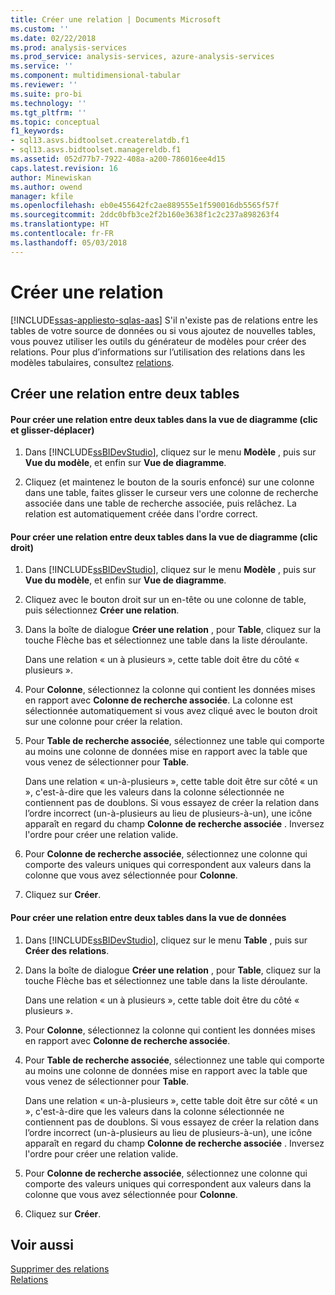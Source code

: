 ```yaml
---
title: Créer une relation | Documents Microsoft
ms.custom: ''
ms.date: 02/22/2018
ms.prod: analysis-services
ms.prod_service: analysis-services, azure-analysis-services
ms.service: ''
ms.component: multidimensional-tabular
ms.reviewer: ''
ms.suite: pro-bi
ms.technology: ''
ms.tgt_pltfrm: ''
ms.topic: conceptual
f1_keywords:
- sql13.asvs.bidtoolset.createrelatdb.f1
- sql13.asvs.bidtoolset.managereldb.f1
ms.assetid: 052d77b7-7922-408a-a200-786016ee4d15
caps.latest.revision: 16
author: Minewiskan
ms.author: owend
manager: kfile
ms.openlocfilehash: eb0e455642fc2ae889555e1f590016db5565f57f
ms.sourcegitcommit: 2ddc0bfb3ce2f2b160e3638f1c2c237a898263f4
ms.translationtype: HT
ms.contentlocale: fr-FR
ms.lasthandoff: 05/03/2018
---
```

# <a name="create-a-relationship"></a>Créer une relation 
[!INCLUDE[ssas-appliesto-sqlas-aas](../../includes/ssas-appliesto-sqlas-aas.md)]
  S'il n'existe pas de relations entre les tables de votre source de données ou si vous ajoutez de nouvelles tables, vous pouvez utiliser les outils du générateur de modèles pour créer des relations. Pour plus d’informations sur l’utilisation des relations dans les modèles tabulaires, consultez [relations](../../analysis-services/tabular-models/relationships-ssas-tabular.md).  
  
## <a name="create-a-relationship-between-two-tables"></a>Créer une relation entre deux tables  
  
#### <a name="to-create-a-relationship-between-two-tables-in-diagram-view-click-and-drag"></a>Pour créer une relation entre deux tables dans la vue de diagramme (clic et glisser-déplacer)  
  
1.  Dans [!INCLUDE[ssBIDevStudio](../../includes/ssbidevstudio-md.md)], cliquez sur le menu **Modèle** , puis sur **Vue du modèle**, et enfin sur **Vue de diagramme**.  
  
2.  Cliquez (et maintenez le bouton de la souris enfoncé) sur une colonne dans une table, faites glisser le curseur vers une colonne de recherche associée dans une table de recherche associée, puis relâchez. La relation est automatiquement créée dans l'ordre correct.  
  
#### <a name="to-create-a-relationship-between-two-tables-in-diagram-view-right-click"></a>Pour créer une relation entre deux tables dans la vue de diagramme (clic droit)  
  
1.  Dans [!INCLUDE[ssBIDevStudio](../../includes/ssbidevstudio-md.md)], cliquez sur le menu **Modèle** , puis sur **Vue du modèle**, et enfin sur **Vue de diagramme**.  
  
2.  Cliquez avec le bouton droit sur un en-tête ou une colonne de table, puis sélectionnez **Créer une relation**.  
  
3.  Dans la boîte de dialogue **Créer une relation** , pour **Table**, cliquez sur la touche Flèche bas et sélectionnez une table dans la liste déroulante.  
  
     Dans une relation « un à plusieurs », cette table doit être du côté « plusieurs ».  
  
4.  Pour **Colonne**, sélectionnez la colonne qui contient les données mises en rapport avec **Colonne de recherche associée**. La colonne est sélectionnée automatiquement si vous avez cliqué avec le bouton droit sur une colonne pour créer la relation.  
  
5.  Pour **Table de recherche associée**, sélectionnez une table qui comporte au moins une colonne de données mise en rapport avec la table que vous venez de sélectionner pour **Table**.  
  
     Dans une relation « un-à-plusieurs », cette table doit être sur côté « un », c'est-à-dire que les valeurs dans la colonne sélectionnée ne contiennent pas de doublons. Si vous essayez de créer la relation dans l’ordre incorrect (un-à-plusieurs au lieu de plusieurs-à-un), une icône apparaît en regard du champ **Colonne de recherche associée** . Inversez l'ordre pour créer une relation valide.  
  
6.  Pour **Colonne de recherche associée**, sélectionnez une colonne qui comporte des valeurs uniques qui correspondent aux valeurs dans la colonne que vous avez sélectionnée pour **Colonne**.  
  
7.  Cliquez sur **Créer**.  
  
#### <a name="to-create-a-relationship-between-two-tables-in-data-view"></a>Pour créer une relation entre deux tables dans la vue de données  
  
1.  Dans [!INCLUDE[ssBIDevStudio](../../includes/ssbidevstudio-md.md)], cliquez sur le menu **Table** , puis sur **Créer des relations**.  
  
2.  Dans la boîte de dialogue **Créer une relation** , pour **Table**, cliquez sur la touche Flèche bas et sélectionnez une table dans la liste déroulante.  
  
     Dans une relation « un à plusieurs », cette table doit être du côté « plusieurs ».  
  
3.  Pour **Colonne**, sélectionnez la colonne qui contient les données mises en rapport avec **Colonne de recherche associée**.  
  
4.  Pour **Table de recherche associée**, sélectionnez une table qui comporte au moins une colonne de données mise en rapport avec la table que vous venez de sélectionner pour **Table**.  
  
     Dans une relation « un-à-plusieurs », cette table doit être sur côté « un », c'est-à-dire que les valeurs dans la colonne sélectionnée ne contiennent pas de doublons. Si vous essayez de créer la relation dans l’ordre incorrect (un-à-plusieurs au lieu de plusieurs-à-un), une icône apparaît en regard du champ **Colonne de recherche associée** . Inversez l'ordre pour créer une relation valide.  
  
5.  Pour **Colonne de recherche associée**, sélectionnez une colonne qui comporte des valeurs uniques qui correspondent aux valeurs dans la colonne que vous avez sélectionnée pour **Colonne**.  
  
6.  Cliquez sur **Créer**.  
  
## <a name="see-also"></a>Voir aussi  
 [Supprimer des relations](../../analysis-services/tabular-models/delete-relationships-ssas-tabular.md)   
 [Relations](../../analysis-services/tabular-models/relationships-ssas-tabular.md)  
  
  
